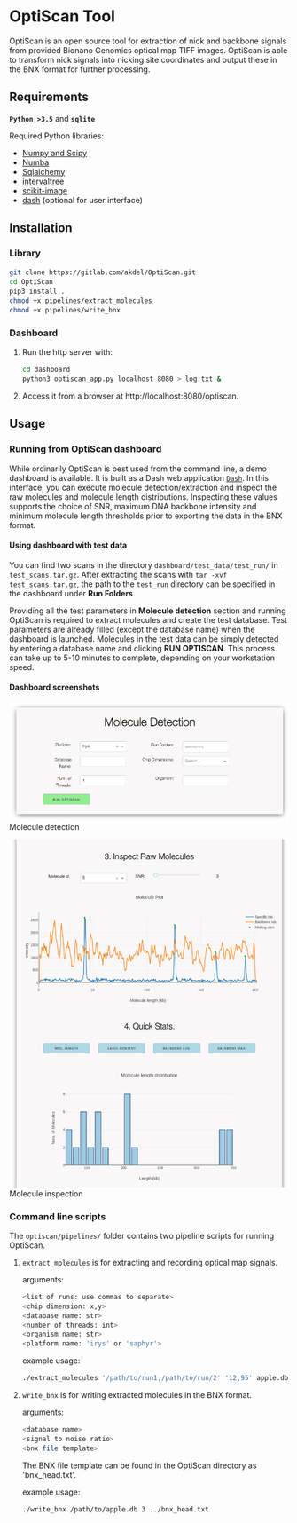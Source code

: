 # OptiScan Tool

OptiScan is an open source tool for extraction of nick and backbone signals
from provided Bionano Genomics optical map TIFF images. OptiScan is able to
transform nick signals into nicking site coordinates and output these in
the BNX format for further processing.


## Requirements

**`Python >3.5`** and 
**`sqlite`**

Required Python libraries:

* [Numpy and Scipy](http://www.numpy.org)
* [Numba](http://numba.pydata.org)
* [Sqlalchemy](https://www.sqlalchemy.org)
* [intervaltree](https://pypi.org/project/intervaltree)
* [scikit-image](https://scikit-image.org)
* [dash](https://github.com/plotly/dash) (optional for user interface)

## Installation

### Library
```bash
git clone https://gitlab.com/akdel/OptiScan.git
cd OptiScan
pip3 install .
chmod +x pipelines/extract_molecules
chmod +x pipelines/write_bnx
```

### Dashboard
1. Run the http server with:
    ```bash
    cd dashboard
    python3 optiscan_app.py localhost 8080 > log.txt &
    ```
2. Access it from a browser at http://localhost:8080/optiscan.

## Usage

### Running from OptiScan dashboard

While ordinarily OptiScan is best used from the command line, a demo
dashboard is available.  It is built as a Dash web application
[`Dash`](https://github.com/plotly/dash).  In this interface, you can
execute molecule detection/extraction and inspect the raw molecules and
molecule length distributions.  Inspecting these values supports the choice
of SNR, maximum DNA backbone intensity and minimum molecule length
thresholds prior to exporting the data in the BNX format.

#### Using dashboard with test data

You can find two scans in the directory `dashboard/test_data/test_run/`
in `test_scans.tar.gz`.  After extracting the scans with `tar -xvf
test_scans.tar.gz`, the path to the `test_run` directory can be specified in
the dashboard under **Run Folders**.

Providing all the test parameters in **Molecule detection** section and
running OptiScan is required to extract molecules and create the test
database.  Test parameters are already filled (except the database name) when
the dashboard is launched.  Molecules in the test data can be simply
detected by entering a database name and clicking **RUN OPTISCAN**.  This
process can take up to 5-10 minutes to complete, depending on your 
workstation speed.

#### Dashboard screenshots

![](screenshot1.png)
Molecule detection

![](screenshot2.png)
Molecule inspection

### Command line scripts
The `optiscan/pipelines/` folder contains two pipeline scripts for running OptiScan.

1. `extract_molecules` is for extracting and recording optical map signals.

    arguments: 
    ```bash
    <list of runs: use commas to separate> 
    <chip dimension: x,y> 
    <database name: str>
    <number of threads: int> 
    <organism name: str>
    <platform name: 'irys' or 'saphyr'>
    ```

    example usage:

    ```bash
    ./extract_molecules '/path/to/run1,/path/to/run/2' '12,95' apple.db 10 apple irys
    ```

2. `write_bnx` is for writing extracted molecules in the BNX format.
    
    arguments:
    ```bash 
    <database name> 
    <signal to noise ratio> 
    <bnx file template>
    ```

    The BNX file template can be found in the OptiScan directory as 'bnx_head.txt'.
    
    example usage:
    ```bash
    ./write_bnx /path/to/apple.db 3 ../bnx_head.txt
    ```
